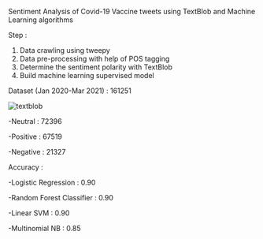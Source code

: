 
Sentiment Analysis of Covid-19 Vaccine tweets using TextBlob and Machine Learning algorithms


Step :
1. Data crawling using tweepy  
2. Data pre-processing with help of POS tagging
3. Determine the sentiment polarity with TextBlob
4. Build machine learning supervised model



Dataset (Jan 2020-Mar 2021) : 161251

![textblob](https://user-images.githubusercontent.com/37769960/144741330-761efd20-d803-4620-b915-d0b493d6ef59.png)


-Neutral  : 72396 

-Positive : 67519

-Negative : 21327



Accuracy : 

-Logistic Regression	  : 0.90

-Random Forest Classifier : 0.90

-Linear SVM		  : 0.90

-Multinomial NB		  : 0.85
